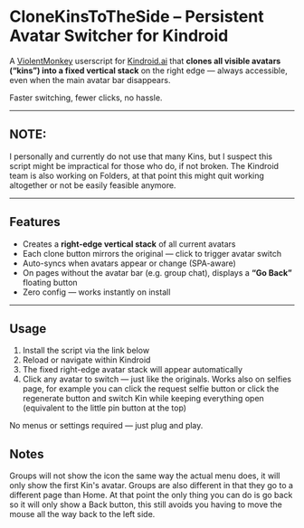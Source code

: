 # CloneKinsToTheSide – Persistent Avatar Switcher for Kindroid

A [ViolentMonkey](https://violentmonkey.github.io/) userscript for [Kindroid.ai](https://kindroid.ai/) that **clones all visible avatars (“kins”) into a fixed vertical stack** on the right edge — always accessible, even when the main avatar bar disappears.

Faster switching, fewer clicks, no hassle.

---

## NOTE: 

I personally and currently do not use that many Kins, but I suspect this script might be impractical for those who do, if not broken. The Kindroid team is also working on Folders, at that point this might quit working altogether or not be easily feasible anymore.

---

## Features

- Creates a **right-edge vertical stack** of all current avatars
- Each clone button mirrors the original — click to trigger avatar switch
- Auto-syncs when avatars appear or change (SPA-aware)
- On pages without the avatar bar (e.g. group chat), displays a **“Go Back”** floating button
- Zero config — works instantly on install

---

## Usage

1. Install the script via the link below
2. Reload or navigate within Kindroid
3. The fixed right-edge avatar stack will appear automatically
4. Click any avatar to switch — just like the originals. Works also on selfies page, for example you can click the request selfie button or click the regenerate button and switch Kin while keeping everything open (equivalent to the little pin button at the top)

No menus or settings required — just plug and play.

## Notes

Groups will not show the icon the same way the actual menu does, it will only show the first Kin's avatar. Groups are also different in that they go to a different page than Home. At that point the only thing you can do is go back so it will only show a Back button, this still avoids you having to move the mouse all the way back to the left side.
